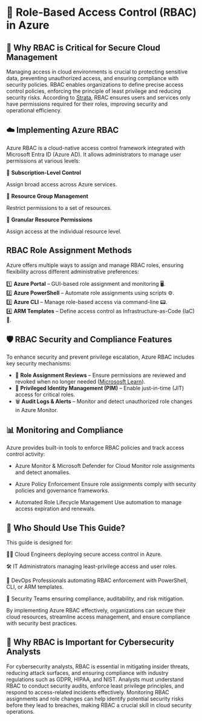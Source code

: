 # 🔐 Role-Based Access Control (RBAC) in Azure


## 📌 Why RBAC is Critical for Secure Cloud Management

Managing access in cloud environments is crucial to protecting sensitive data, preventing unauthorized access, and ensuring compliance with security policies. RBAC enables organizations to define precise access control policies, enforcing the principle of least privilege and reducing security risks. According to [Strata](https://www.strata.io/glossary/rbac-role-based-access-control/), RBAC ensures users and services only have permissions required for their roles, improving security and operational efficiency.

## ☁️ Implementing Azure RBAC

Azure RBAC is a cloud-native access control framework integrated with Microsoft Entra ID (Azure AD). It allows administrators to manage user permissions at various levels:

🔑 **Subscription-Level Control**

Assign broad access across Azure services.

📂 **Resource Group Management**

Restrict permissions to a set of resources.

📌 **Granular Resource Permissions**

Assign access at the individual resource level.



## RBAC Role Assignment Methods

Azure offers multiple ways to assign and manage RBAC roles, ensuring flexibility across different administrative preferences:


1️⃣ **Azure Portal** – GUI-based role assignment and monitoring  🖥️.  
2️⃣ **Azure PowerShell** – Automate role assignments using scripts ⚙️.  
3️⃣ **Azure CLI** – Manage role-based access via command-line 📟.  
4️⃣ **ARM Templates** – Define access control as Infrastructure-as-Code (IaC) 📜.  

## 🛡️ RBAC Security and Compliance Features 

To enhance security and prevent privilege escalation, Azure RBAC includes key security mechanisms:

- 🚧 **Role Assignment Reviews** – Ensure permissions are reviewed and revoked when no longer needed ([Micrososft Learn](https://learn.microsoft.com/en-us/defender-xdr/manage-rbac)).  
- 🔐 **Privileged Identity Management (PIM)** – Enable just-in-time (JIT) access for critical roles.
- 🗑️ **Audit Logs & Alerts** – Monitor and detect unauthorized role changes in Azure Monitor.  

## 📊 Monitoring and Compliance  
Azure provides built-in tools to enforce RBAC policies and track access control activity:

- Azure Monitor & Microsoft Defender for Cloud
Monitor role assignments and detect anomalies.

- Azure Policy Enforcement
Ensure role assignments comply with security policies and governance frameworks.

- Automated Role Lifecycle Management
Use automation to manage access expiration and renewals.

## 🎯 Who Should Use This Guide?
This guide is designed for:

👨‍💻 Cloud Engineers deploying secure access control in Azure.

🛠️ IT Administrators managing least-privilege access and user roles.

🚀 DevOps Professionals automating RBAC enforcement with PowerShell, CLI, or ARM templates.

🔐 Security Teams ensuring compliance, auditability, and risk mitigation.

By implementing Azure RBAC effectively, organizations can secure their cloud resources, streamline access management, and ensure compliance with security best practices.



## **🔎 Why RBAC is Important for Cybersecurity Analysts**

For cybersecurity analysts, RBAC is essential in mitigating insider threats, reducing attack surfaces, and ensuring compliance with industry regulations such as GDPR, HIPAA, and NIST. Analysts must understand RBAC to conduct security audits, enforce least privilege principles, and respond to access-related incidents effectively. Monitoring RBAC assignments and role changes can help identify potential security risks before they lead to breaches, making RBAC a crucial skill in cloud security operations.
